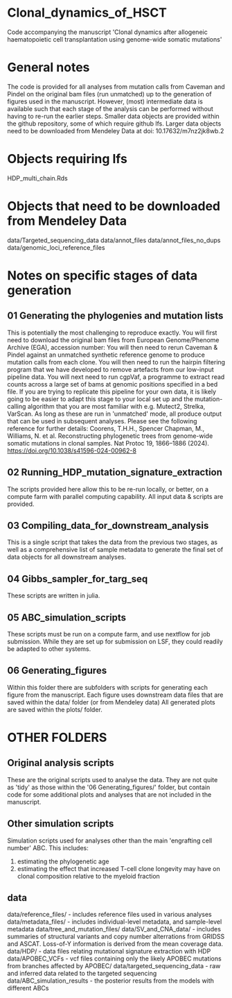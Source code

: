 # Clonal_dynamics_of_HSCT
Code accompanying the manuscript 'Clonal dynamics after allogeneic haematopoietic cell transplantation using genome-wide somatic mutations'

# General notes
The code is provided for all analyses from mutation calls from Caveman and Pindel on the original bam files (run unmatched) up to the generation of figures used in the manuscript.
However, (most) intermediate data is available such that each stage of the analysis can be performed without having to re-run the earlier steps.
Smaller data objects are provided within the github repository, some of which require github lfs.
Larger data objects need to be downloaded from Mendeley Data at doi: 10.17632/m7nz2jk8wb.2

# Objects requiring lfs
HDP_multi_chain.Rds

# Objects that need to be downloaded from Mendeley Data
data/Targeted_sequencing_data
data/annot_files
data/annot_files_no_dups
data/genomic_loci_reference_files

# Notes on specific stages of data generation

## 01 Generating the phylogenies and mutation lists
This is potentially the most challenging to reproduce exactly. You will first need to download the original bam files from European Genome/Phenome Archive (EGA), accession number:
You will then need to rerun Caveman & Pindel against an unmatched synthetic reference genome to produce mutation calls from each clone.
You will then need to run the hairpin filtering program that we have developed to remove artefacts from our low-input pipeline data.
You will next need to run cgpVaf, a programme to extract read counts across a large set of bams at genomic positions specified in a bed file.
If you are trying to replicate this pipeline for your own data, it is likely going to be easier to adapt this stage to your local set up and the mutation-calling algorithm that you are most familiar with e.g. Mutect2, Strelka, VarScan. As long as these are run in 'unmatched' mode, all produce output that can be used in subsequent analyses. Please see the following reference for further details:
Coorens, T.H.H., Spencer Chapman, M., Williams, N. et al. Reconstructing phylogenetic trees from genome-wide somatic mutations in clonal samples. Nat Protoc 19, 1866–1886 (2024). https://doi.org/10.1038/s41596-024-00962-8 

## 02 Running_HDP_mutation_signature_extraction
The scripts provided here allow this to be re-run locally, or better, on a compute farm with parallel computing capability. All input data & scripts are provided.

## 03 Compiling_data_for_downstream_analysis
This is a single script that takes the data from the previous two stages, as well as a comprehensive list of sample metadata to generate the final set of data objects for all downstream analyses.

## 04 Gibbs_sampler_for_targ_seq
These scripts are written in julia.

## 05 ABC_simulation_scripts
These scripts must be run on a compute farm, and use nextflow for job submission.
While they are set up for submission on LSF, they could readily be adapted to other systems.

## 06 Generating_figures
Within this folder there are subfolders with scripts for generating each figure from the manuscript.
Each figure uses downstream data files that are saved within the data/ folder (or from Mendeley data)
All generated plots are saved within the plots/ folder.

# OTHER FOLDERS
## Original analysis scripts
These are the original scripts used to analyse the data. They are not quite as 'tidy' as those within the '06 Generating_figures/' folder, but contain code for some additional plots and analyses that are not included in the manuscript.

## Other simulation scripts
Simulation scripts used for analyses other than the main 'engrafting cell number' ABC.
This includes:
1. estimating the phylogenetic age
2. estimating the effect that increased T-cell clone longevity may have on clonal composition relative to the myeloid fraction

## data
data/reference_files/ - includes reference files used in various analyses
data/metadata_files/ - includes individual-level metadata, and sample-level metadata
data/tree_and_mutation_files/
data/SV_and_CNA_data/ - includes summaries of structural variants and copy number alterrations from GRIDSS and ASCAT. Loss-of-Y information is derived from the mean coverage data.
data/HDP/ - data files relating mutational signature extraction with HDP
data/APOBEC_VCFs - vcf files containing only the likely APOBEC mutations from branches affected by APOBEC/
data/targeted_sequencing_data - raw and inferred data related to the targeted sequencing
data/ABC_simulation_results - the posterior results from the models with different ABCs

